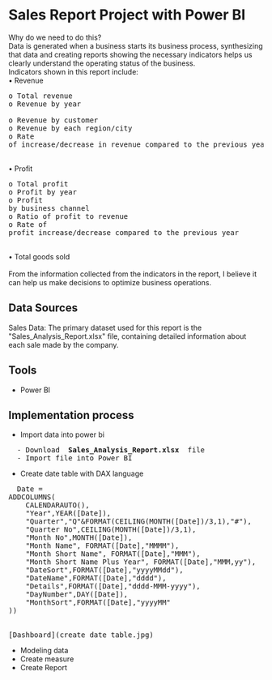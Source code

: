 # Sales Report Project with Power BI
Why do we need to do this?
<br>Data is generated when a business starts its business process, synthesizing that data and creating reports showing the necessary indicators helps us clearly understand the operating status of the business.
<br>Indicators shown in this report include:
<br>•	Revenue
<br><pre>o Total revenue
<br>o Revenue by year
<br>o Revenue by customer
<br>o Revenue by each region/city
<br>o Rate of increase/decrease in revenue compared to the previous year </pre>
<br>•	Profit
<br><pre>o Total profit
<br>o Profit by year
<br>o Profit by business channel
<br>o Ratio of profit to revenue
<br>o Rate of profit increase/decrease compared to the previous year</pre>
<br>• Total goods sold
<br>
<br>From the information collected from the indicators in the report, I believe it can help us make decisions to optimize business operations.

## Data Sources
Sales Data: The primary dataset used for this report is the "Sales_Analysis_Report.xlsx" file, containing detailed information about each sale made by the company.
## Tools
- Power BI
## Implementation process
- Import data into power bi
<pre>
  - Download <b> Sales_Analysis_Report.xlsx </b> file
  - Import file into Power BI
</pre>
- Create date table with DAX language
<pre>
  Date = 
ADDCOLUMNS(
    CALENDARAUTO(),
    "Year",YEAR([Date]),
    "Quarter","Q"&FORMAT(CEILING(MONTH([Date])/3,1),"#"),
    "Quarter No",CEILING(MONTH([Date])/3,1),
    "Month No",MONTH([Date]),
    "Month Name", FORMAT([Date],"MMMM"),
    "Month Short Name", FORMAT([Date],"MMM"),
    "Month Short Name Plus Year", FORMAT([Date],"MMM,yy"),
    "DateSort",FORMAT([Date],"yyyyMMdd"),
    "DateName",FORMAT([Date],"dddd"),
    "Details",FORMAT([Date],"dddd-MMM-yyyy"),
    "DayNumber",DAY([Date]),
    "MonthSort",FORMAT([Date],"yyyyMM"
))
<br>
[Dashboard](create_date_table.jpg)
</pre>
- Modeling data
- Create measure
- Create Report
